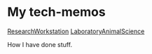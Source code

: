 # My tech-memos

[ResearchWorkstation](ResearchWorkstation)
[LaboratoryAnimalScience](LaboratoryAnimalScience)

How I have done stuff.
